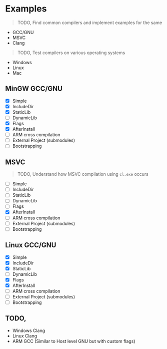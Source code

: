 # Examples

> TODO, Find common compilers and implement examples for the same
- GCC/GNU
- MSVC
- Clang


> TODO, Test compilers on various operating systems
- Windows
- Linux
- Mac

## MinGW GCC/GNU

- [x] Simple
- [x] IncludeDir
- [x] StaticLib
- [ ] DynamicLib
- [x] Flags
- [x] AfterInstall
- [ ] ARM cross compilation
- [ ] External Project (submodules)
- [ ] Bootstrapping

## MSVC

> TODO, Understand how MSVC compilation using `cl.exe` occurs

- [ ] Simple
- [ ] IncludeDir
- [ ] StaticLib
- [ ] DynamicLib
- [ ] Flags
- [x] AfterInstall
- [ ] ARM cross compilation
- [ ] External Project (submodules)
- [ ] Bootstrapping

## Linux GCC/GNU

- [x] Simple
- [x] IncludeDir
- [x] StaticLib
- [ ] DynamicLib
- [x] Flags
- [x] AfterInstall
- [ ] ARM cross compilation
- [ ] External Project (submodules)
- [ ] Bootstrapping

## TODO,

- Windows Clang
- Linux Clang
- ARM GCC (Similar to Host level GNU but with custom flags)
